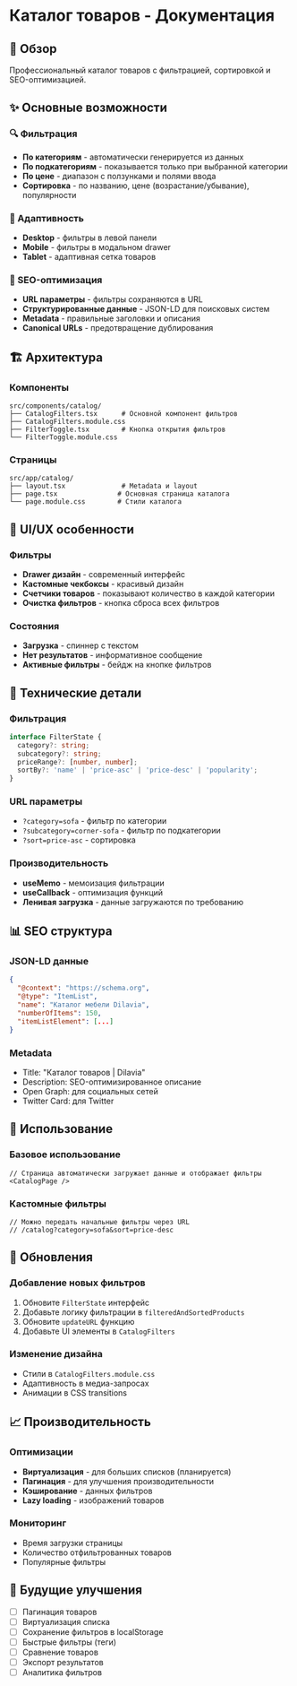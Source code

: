 # Каталог товаров - Документация

## 🎯 Обзор

Профессиональный каталог товаров с фильтрацией, сортировкой и SEO-оптимизацией.

## ✨ Основные возможности

### 🔍 Фильтрация
- **По категориям** - автоматически генерируется из данных
- **По подкатегориям** - показывается только при выбранной категории
- **По цене** - диапазон с ползунками и полями ввода
- **Сортировка** - по названию, цене (возрастание/убывание), популярности

### 📱 Адаптивность
- **Desktop** - фильтры в левой панели
- **Mobile** - фильтры в модальном drawer
- **Tablet** - адаптивная сетка товаров

### 🔗 SEO-оптимизация
- **URL параметры** - фильтры сохраняются в URL
- **Структурированные данные** - JSON-LD для поисковых систем
- **Metadata** - правильные заголовки и описания
- **Canonical URLs** - предотвращение дублирования

## 🏗️ Архитектура

### Компоненты
```
src/components/catalog/
├── CatalogFilters.tsx      # Основной компонент фильтров
├── CatalogFilters.module.css
├── FilterToggle.tsx        # Кнопка открытия фильтров
└── FilterToggle.module.css
```

### Страницы
```
src/app/catalog/
├── layout.tsx              # Metadata и layout
├── page.tsx               # Основная страница каталога
└── page.module.css        # Стили каталога
```

## 🎨 UI/UX особенности

### Фильтры
- **Drawer дизайн** - современный интерфейс
- **Кастомные чекбоксы** - красивый дизайн
- **Счетчики товаров** - показывают количество в каждой категории
- **Очистка фильтров** - кнопка сброса всех фильтров

### Состояния
- **Загрузка** - спиннер с текстом
- **Нет результатов** - информативное сообщение
- **Активные фильтры** - бейдж на кнопке фильтров

## 🔧 Технические детали

### Фильтрация
```typescript
interface FilterState {
  category?: string;
  subcategory?: string;
  priceRange?: [number, number];
  sortBy?: 'name' | 'price-asc' | 'price-desc' | 'popularity';
}
```

### URL параметры
- `?category=sofa` - фильтр по категории
- `?subcategory=corner-sofa` - фильтр по подкатегории
- `?sort=price-asc` - сортировка

### Производительность
- **useMemo** - мемоизация фильтрации
- **useCallback** - оптимизация функций
- **Ленивая загрузка** - данные загружаются по требованию

## 📊 SEO структура

### JSON-LD данные
```json
{
  "@context": "https://schema.org",
  "@type": "ItemList",
  "name": "Каталог мебели Dilavia",
  "numberOfItems": 150,
  "itemListElement": [...]
}
```

### Metadata
- Title: "Каталог товаров | Dilavia"
- Description: SEO-оптимизированное описание
- Open Graph: для социальных сетей
- Twitter Card: для Twitter

## 🚀 Использование

### Базовое использование
```tsx
// Страница автоматически загружает данные и отображает фильтры
<CatalogPage />
```

### Кастомные фильтры
```tsx
// Можно передать начальные фильтры через URL
// /catalog?category=sofa&sort=price-desc
```

## 🔄 Обновления

### Добавление новых фильтров
1. Обновите `FilterState` интерфейс
2. Добавьте логику фильтрации в `filteredAndSortedProducts`
3. Обновите `updateURL` функцию
4. Добавьте UI элементы в `CatalogFilters`

### Изменение дизайна
- Стили в `CatalogFilters.module.css`
- Адаптивность в медиа-запросах
- Анимации в CSS transitions

## 📈 Производительность

### Оптимизации
- **Виртуализация** - для больших списков (планируется)
- **Пагинация** - для улучшения производительности
- **Кэширование** - данных фильтров
- **Lazy loading** - изображений товаров

### Мониторинг
- Время загрузки страницы
- Количество отфильтрованных товаров
- Популярные фильтры

## 🎯 Будущие улучшения

- [ ] Пагинация товаров
- [ ] Виртуализация списка
- [ ] Сохранение фильтров в localStorage
- [ ] Быстрые фильтры (теги)
- [ ] Сравнение товаров
- [ ] Экспорт результатов
- [ ] Аналитика фильтров 